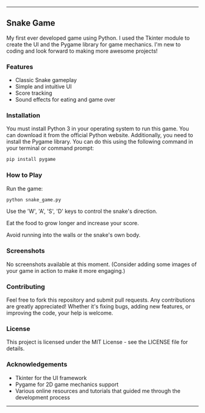 

---

## Snake Game

My first ever developed game using Python. I used the Tkinter module to create the UI and the Pygame library for game mechanics. I'm new to coding and look forward to making more awesome projects!

### Features

- Classic Snake gameplay
- Simple and intuitive UI
- Score tracking
- Sound effects for eating and game over

### Installation

You must install Python 3 in your operating system to run this game. You can download it from the official Python website. Additionally, you need to install the Pygame library. You can do this using the following command in your terminal or command prompt:

```bash
pip install pygame
```

### How to Play

Run the game:

```bash
python snake_game.py
```

Use the 'W', 'A', 'S', 'D' keys to control the snake's direction.

Eat the food to grow longer and increase your score.

Avoid running into the walls or the snake's own body.

### Screenshots

No screenshots available at this moment. (Consider adding some images of your game in action to make it more engaging.)

### Contributing

Feel free to fork this repository and submit pull requests. Any contributions are greatly appreciated! Whether it's fixing bugs, adding new features, or improving the code, your help is welcome.

### License

This project is licensed under the MIT License - see the LICENSE file for details.

### Acknowledgements

- Tkinter for the UI framework
- Pygame for 2D game mechanics support
- Various online resources and tutorials that guided me through the development process

---

